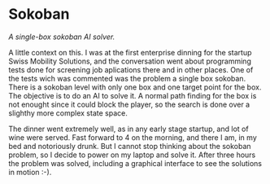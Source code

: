 # Sokoban

*A single-box sokoban AI solver.*

A little context on this. I was at the first enterprise dinning for the startup Swiss Mobility Solutions,
and the conversation went about programming tests done for screening job aplications there and in other
places. One of the tests wich was commented was the problem a single box sokoban. There is a sokoban level
with only one box and one target point for the box. The objective is to do an AI to solve it. A normal
path finding for the box is not enought since it could block the player, so the search is done over a 
slighthy more complex state space.

The dinner went extremely well, as in any early stage startup, and lot of wine were served. Fast forward to
4 on the morning, and there I am, in my bed and notoriously drunk. But I cannot stop thinking about the
sokoban problem, so I decide to power on my laptop and solve it. After three hours the problem was solved,
including a graphical interface to see the solutions in motion :-).